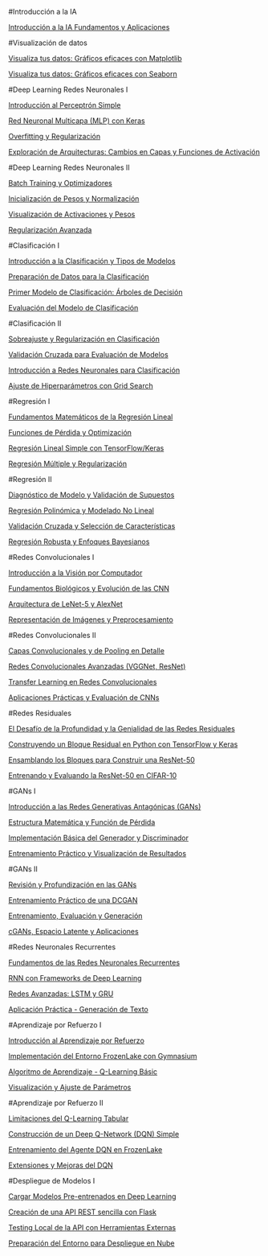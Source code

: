 #Introducción a la IA

[Introducción a la IA Fundamentos y Aplicaciones](https://docs.google.com/presentation/d/1JKxkHpgmbD2zMeKky4iNZBMMpXMejNrw/edit?usp=sharing&ouid=113995405815868771059&rtpof=true&sd=true) 

#Visualización de datos

[Visualiza tus datos: Gráficos eficaces con Matplotlib](https://colab.research.google.com/drive/1Ld5wmM9zKreJ09hsNgOxGPJMZqVFiuZt?usp=sharing) 

[Visualiza tus datos: Gráficos eficaces con Seaborn](https://colab.research.google.com/drive/17_e--ykam4aTA0cgSSjSTkykxrPPJ2eH?usp=sharing)


#Deep Learning Redes Neuronales I

[Introducción al Perceptrón Simple](https://colab.research.google.com/drive/1UpFUFS_EbHtN3UHZ1pG6eJTnYYWmM1wY?usp=sharing) 

[Red Neuronal Multicapa (MLP) con Keras](https://colab.research.google.com/drive/15_j-PgbUTpxtyZhUj-9lmSBjQ_Eo00ku?usp=sharing)

[Overfitting y Regularización](https://colab.research.google.com/drive/1aCmFb0OVJmKkxZmsT3F-R1ptH0t-C0n8?usp=sharing)

[Exploración de Arquitecturas: Cambios en Capas y Funciones de Activación](https://colab.research.google.com/drive/1jBnHQw-G65ivk5vMwxHoAeeIhg4Xl1Cn?usp=sharing)



#Deep Learning Redes Neuronales II

[Batch Training y Optimizadores](https://colab.research.google.com/drive/1GdbDE6QXXldpnff0fSMq_a7YF8OA_082?usp=sharing)

[Inicialización de Pesos y Normalización](https://colab.research.google.com/drive/19PY5jsynk0xSWFdgwE_wnJjE3luoGirM?usp=sharing)

[Visualización de Activaciones y Pesos](https://colab.research.google.com/drive/1r-3uAFXESwXzBeNAWY465FRrT3npyCro?usp=sharing)

[Regularización Avanzada](https://colab.research.google.com/drive/1oNP0B9EQZbY8Tr65tz38V8La-EWIXioj?usp=sharing)


#Clasificación I

[Introducción a la Clasificación y Tipos de Modelos](https://colab.research.google.com/drive/12XjDeFii9MhbfYjZu52F76itxBJf2FC0?usp=sharing)

[Preparación de Datos para la Clasificación](https://colab.research.google.com/drive/1dCAayeRAS7w9RngwvcVBk8S2W1LhY8Jr?usp=sharing)

[Primer Modelo de Clasificación: Árboles de Decisión](https://colab.research.google.com/drive/1U9v0Azv7NUuGh9NsYS8Oq327pcRlivx5?usp=sharing)

[Evaluación del Modelo de Clasificación](https://colab.research.google.com/drive/1t5I1ESfJtuuGlCmNdSWhZUcj36UY7mpQ?usp=sharing)


#Clasificación II

[Sobreajuste y Regularización en Clasificación](https://colab.research.google.com/drive/1hP57VOw6VmpaTyJ2BER7141Ver6IpjKt?usp=sharing)

[Validación Cruzada para Evaluación de Modelos](https://colab.research.google.com/drive/10lJoxBpfkp2FlXbnAUnYB71kpUF3xxRH?usp=sharing)

[Introducción a Redes Neuronales para Clasificación](https://colab.research.google.com/drive/1vTKDghrv9OwVUS0_arGn3EKiRaIIM0Na?usp=sharing)

[Ajuste de Hiperparámetros con Grid Search](https://colab.research.google.com/drive/16OYzmqMLclHY2XXBBc5fLHBL7UozPM9u?usp=sharing)

#Regresión I

[Fundamentos Matemáticos de la Regresión Lineal](https://colab.research.google.com/drive/1ihzJVInZ7stkKJs3IQoflkf4ffS2YZ8_?usp=sharing)

[Funciones de Pérdida y Optimización](https://colab.research.google.com/drive/12QMAfCA2H3BNfBenN7pfcc5h9EFisaJu?usp=sharing)

[Regresión Lineal Simple con TensorFlow/Keras](https://colab.research.google.com/drive/1K2DKI57KfPv8PFD3Z_1zppct3HBUSwlI?usp=sharing)

[Regresión Múltiple y Regularización](https://colab.research.google.com/drive/1pu6USdsx4Mm32ARaY2tAXbK2KRYYTpLf?usp=sharing)


#Regresión II

[Diagnóstico de Modelo y Validación de Supuestos](https://colab.research.google.com/drive/1L9Ns_47ioQAyuYAPc7SfQxnrAHC6SUGu?usp=sharing)

[Regresión Polinómica y Modelado No Lineal](https://colab.research.google.com/drive/1g88j13_UKlx_gnGpCrsJrHSZXWE5TjA8?usp=sharing)

[Validación Cruzada y Selección de Características](https://colab.research.google.com/drive/1d_pQdc5ueiigBqmcrqjNRn8c7bqBoVxg?usp=sharing)

[Regresión Robusta y Enfoques Bayesianos](https://colab.research.google.com/drive/1fMNZvTe6b-wG95aXcCJ67IXJnAF2I1iD?usp=sharing)


#Redes Convolucionales I

[Introducción a la Visión por Computador](https://colab.research.google.com/drive/154h5Otzlimlierh20OdxKaMsNQID7gqg?usp=sharing)

[Fundamentos Biológicos y Evolución de las CNN](https://colab.research.google.com/drive/1tTC3PzbqeoiXuRi-3BqzvCJmkx2cKfLQ?usp=sharing)

[Arquitectura de LeNet-5 y AlexNet](https://colab.research.google.com/drive/11F7H36VNCZ351L680sG8zc8uTidnIGkA?usp=sharing)

[Representación de Imágenes y Preprocesamiento](https://colab.research.google.com/drive/10NpP0BL9OnbwPm5wPHDSU8MDXq87p25w?usp=sharing)


#Redes Convolucionales II

[Capas Convolucionales y de Pooling en Detalle](https://colab.research.google.com/drive/1NHYooT1yjNAwXuEgAbty0QwxDv4_IQ1s?usp=sharing)

[Redes Convolucionales Avanzadas (VGGNet, ResNet)](https://colab.research.google.com/drive/1hEpKGOFLL-t6fdQ4_seeJN4gnvy2_Jhw?usp=sharing)

[Transfer Learning en Redes Convolucionales](https://colab.research.google.com/drive/1qR8q1BDttADUrXKw1IsPeDWVGC5R5nzG?usp=sharing)

[Aplicaciones Prácticas y Evaluación de CNNs](https://colab.research.google.com/drive/14XNNKZtghEpx5DEeGOliDdagvPhD9LMP?usp=sharing)



#Redes Residuales

[El Desafío de la Profundidad y la Genialidad de las Redes Residuales](https://colab.research.google.com/drive/1O2lVFihkrg2utDZ8a2tufFN-A0JVIKdS?usp=sharing)

[Construyendo un Bloque Residual en Python con TensorFlow y Keras](https://colab.research.google.com/drive/1zj_uKtSD0_mbiLK1ZA4bFYtaX0u0LENT?usp=sharing)

[Ensamblando los Bloques para Construir una ResNet-50](https://colab.research.google.com/drive/1PO09Tk1-6K2ox0HyMKGcXQDuybXzfPcW?usp=sharing)

[Entrenando y Evaluando la ResNet-50 en CIFAR-10](https://colab.research.google.com/drive/1fvJyUlgDcT7IXjtiMBdI0RcwNQPKRAov?usp=sharing)


#GANs I

[Introducción a las Redes Generativas Antagónicas (GANs)](https://colab.research.google.com/drive/1jPxZLpKY2dxqYTUUTIYse5Oq371KNZij?usp=sharing)

[Estructura Matemática y Función de Pérdida](https://colab.research.google.com/drive/1LHqqQLjJWv57Mu8sikseJ4AT-coeHB7G?usp=sharing)

[Implementación Básica del Generador y Discriminador](https://colab.research.google.com/drive/1L81YoydujbML1DjWNkx0fxKyk3YfWEFu?usp=sharing)

[Entrenamiento Práctico y Visualización de Resultados](https://colab.research.google.com/drive/1-5cx2CPcR1mTq-o5WSH_9EaM2vsnNkZK?usp=sharing)


#GANs II

[Revisión y Profundización en las GANs](https://colab.research.google.com/drive/1G8JBTepvcY27a45mYg-gCCRlLH0bzlrW?usp=sharing)

[Entrenamiento Práctico de una DCGAN](https://colab.research.google.com/drive/1i4TcXula2npc5xzIt_qVWIldg7Uj11XN?usp=sharing)

[Entrenamiento, Evaluación y Generación](https://colab.research.google.com/drive/1fGDKYuVpntD1afXDJjWJv2p5hVOy-KN-?usp=sharing)

[cGANs, Espacio Latente y Aplicaciones](https://colab.research.google.com/drive/1ZjWNw7dM3T2QxC-Wbk-3bIlrVUE0jDTj?usp=sharing)


#Redes Neuronales Recurrentes

[Fundamentos de las Redes Neuronales Recurrentes](https://colab.research.google.com/drive/1xT4iNIc_Sx6HPUeddBHMTRPnf5ZDg38g?usp=sharing)

[RNN con Frameworks de Deep Learning](https://colab.research.google.com/drive/1AAX0ZLtj3TaFDYzs61zX-AFGaizAs-eE?usp=sharing)

[Redes Avanzadas: LSTM y GRU](https://colab.research.google.com/drive/1_SSP-0IxnBbKVcLj6_VkBp1kCamfq8X7?usp=sharing)

[Aplicación Práctica - Generación de Texto](https://colab.research.google.com/drive/1Y3xTShyCrmwTwyDvLi3PxmLJTXXLW1vN?usp=sharing)


#Aprendizaje por Refuerzo I

[Introducción al Aprendizaje por Refuerzo](https://colab.research.google.com/drive/1hq8GmCNTUYAiXd4Bha0LcczVqvcOXwHD?usp=sharing)

[Implementación del Entorno FrozenLake con Gymnasium](https://colab.research.google.com/drive/1HU61aogI15XMhD8OKhoyah-08B-yhrpi?usp=sharing)

[Algoritmo de Aprendizaje - Q-Learning Básic](https://colab.research.google.com/drive/1J7AxKNZIoH04r992oQpmha5IRAeaH5DF?usp=sharing)

[Visualización y Ajuste de Parámetros](https://colab.research.google.com/drive/1LNIenHm78nNUuORPKtxeaEuyds43xvhP?usp=sharing)

#Aprendizaje por Refuerzo II

[Limitaciones del Q-Learning Tabular](https://colab.research.google.com/drive/1h_q_Je5FNSF1Fjl61EBjIf3OvkggFJBh?usp=sharing)

[Construcción de un Deep Q-Network (DQN) Simple](https://colab.research.google.com/drive/1pBgqJW8zh8-s8YSSKIT1gcyTOCHLed93?usp=sharing)

[Entrenamiento del Agente DQN en FrozenLake](https://colab.research.google.com/drive/1tWEg68r2N2dSJsuL7tQoOEaoQh-jFVFr?usp=sharing)

[Extensiones y Mejoras del DQN](https://colab.research.google.com/drive/19BM0WDr9BNAtmN8_T9gj4iMMLR3JIXEs?usp=sharing)

#Despliegue de Modelos I

[Cargar Modelos Pre-entrenados en Deep Learning](https://colab.research.google.com/drive/1t69pfM1bW_5BFc-9TjYYKD_3ERa1LoKX?usp=sharing)

[Creación de una API REST sencilla con Flask](https://colab.research.google.com/drive/1Ti_Z0nd6bLSm4m7BpgXo3lsMCbaa-iWD?usp=sharing)

[Testing Local de la API con Herramientas Externas](https://colab.research.google.com/drive/14g-1s0XNEBMhKmrB68AucPYXpSrslJtd?usp=sharing)

[Preparación del Entorno para Despliegue en Nube](https://colab.research.google.com/drive/1n2AuHR9h6ocPfNoFifcHmk8dHAKnjCAb?usp=sharing)
